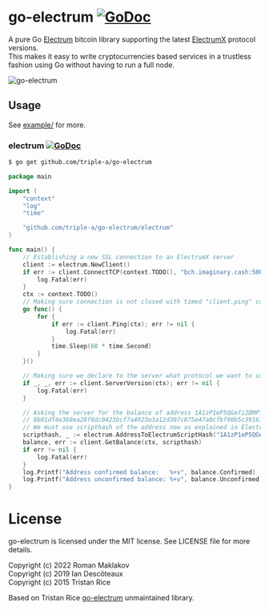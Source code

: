 # go-electrum [![GoDoc](https://godoc.org/github.com/triple-a/go-electrum?status.svg)](https://godoc.org/github.com/triple-a/go-electrum)

A pure Go [Electrum](https://electrum.org/) bitcoin library supporting the latest [ElectrumX](https://github.com/kyuupichan/electrumx) protocol versions.  
This makes it easy to write cryptocurrencies based services in a trustless fashion using Go without having to run a full node.

![go-electrum](https://raw.githubusercontent.com/triple-a/go-electrum/master/media/logo.png)

## Usage

See [example/](https://github.com/triple-a/go-electrum/tree/master/example) for more.

### electrum [![GoDoc](https://godoc.org/github.com/triple-a/go-electrum/electrum?status.svg)](https://godoc.org/github.com/triple-a/go-electrum/electrum)

```bash
$ go get github.com/triple-a/go-electrum
```

```go
package main

import (
	"context"
	"log"
	"time"

	"github.com/triple-a/go-electrum/electrum"
)

func main() {
	// Establishing a new SSL connection to an ElectrumX server
	client := electrum.NewClient()
	if err := client.ConnectTCP(context.TODO(), "bch.imaginary.cash:50001"); err != nil {
		log.Fatal(err)
	}
    ctx := context.TODO()
	// Making sure connection is not closed with timed "client.ping" call
	go func() {
		for {
			if err := client.Ping(ctx); err != nil {
				log.Fatal(err)
			}
			time.Sleep(60 * time.Second)
		}
	}()

	// Making sure we declare to the server what protocol we want to use
	if _, _, err := client.ServerVersion(ctx); err != nil {
		log.Fatal(err)
	}

	// Asking the server for the balance of address 1A1zP1eP5QGefi2DMPTfTL5SLmv7DivfNa
	// 8b01df4e368ea28f8dc0423bcf7a4923e3a12d307c875e47a0cfbf90b5c39161
	// We must use scripthash of the address now as explained in ElectrumX docs
	scripthash, _ := electrum.AddressToElectrumScriptHash("1A1zP1eP5QGefi2DMPTfTL5SLmv7DivfNa")
	balance, err := client.GetBalance(ctx, scripthash)
	if err != nil {
		log.Fatal(err)
	}
	log.Printf("Address confirmed balance:   %+v", balance.Confirmed)
	log.Printf("Address unconfirmed balance: %+v", balance.Unconfirmed)
}
```

# License

go-electrum is licensed under the MIT license. See LICENSE file for more details.

Copyright (c) 2022 Roman Maklakov  
Copyright (c) 2019 Ian Descôteaux  
Copyright (c) 2015 Tristan Rice

Based on Tristan Rice [go-electrum](https://github.com/d4l3k/go-electrum) unmaintained library.

